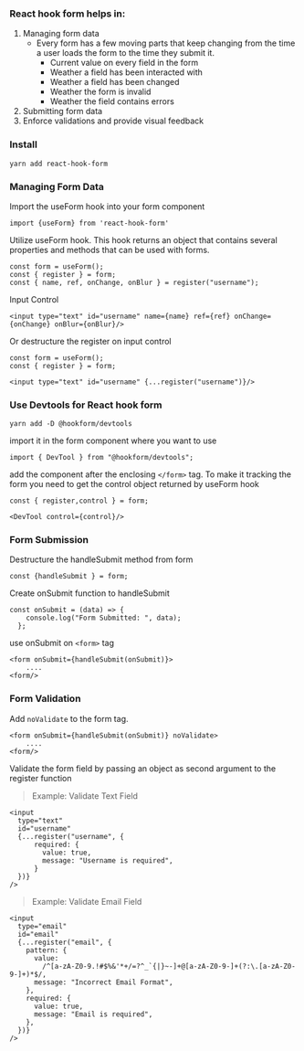 ### React hook form helps in:

1. Managing form data
   - Every form has a few moving parts that keep changing from the time a user loads the form to the time they submit it.
     - Current value on every field in the form
     - Weather a field has been interacted with
     - Weather a field has been changed
     - Weather the form is invalid
     - Weather the field contains errors
2. Submitting form data
3. Enforce validations and provide visual feedback

### Install

```
yarn add react-hook-form
```

### Managing Form Data

Import the useForm hook into your form component

```
import {useForm} from 'react-hook-form'
```

Utilize useForm hook. This hook returns an object that contains several properties and methods that can be used with forms.

```
const form = useForm();
const { register } = form;
const { name, ref, onChange, onBlur } = register("username");
```

Input Control

```
<input type="text" id="username" name={name} ref={ref} onChange={onChange} onBlur={onBlur}/>
```

Or destructure the register on input control

```
const form = useForm();
const { register } = form;
```

```
<input type="text" id="username" {...register("username")}/>
```

### Use Devtools for React hook form

```
yarn add -D @hookform/devtools
```

import it in the form component where you want to use

```
import { DevTool } from "@hookform/devtools";
```

add the component after the enclosing `</form>` tag. To make it tracking the form you need to get the control object returned by useForm hook

```
const { register,control } = form;
```

```
<DevTool control={control}/>
```

### Form Submission

Destructure the handleSubmit method from form

```
const {handleSubmit } = form;
```

Create onSubmit function to handleSubmit

```
const onSubmit = (data) => {
    console.log("Form Submitted: ", data);
  };
```

use onSubmit on `<form>` tag

```
<form onSubmit={handleSubmit(onSubmit)}>
    ....
<form/>
```

### Form Validation

Add `noValidate` to the form tag.

```
<form onSubmit={handleSubmit(onSubmit)} noValidate>
    ....
<form/>
```

Validate the form field by passing an object as second argument to the register function

> Example: Validate Text Field

```
<input
  type="text"
  id="username"
  {...register("username", {
      required: {
        value: true,
        message: "Username is required",
      }
  })}
/>
```

> Example: Validate Email Field

```
<input
  type="email"
  id="email"
  {...register("email", {
    pattern: {
      value:
        /^[a-zA-Z0-9.!#$%&'*+/=?^_`{|}~-]+@[a-zA-Z0-9-]+(?:\.[a-zA-Z0-9-]+)*$/,
      message: "Incorrect Email Format",
    },
    required: {
      value: true,
      message: "Email is required",
    },
  })}
/>
```
